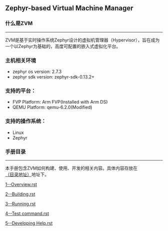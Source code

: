 ## Zephyr-based Virtual Machine Manager

### 什么是ZVM

------

ZVM是基于实时操作系统Zephyr设计的虚拟机管理器（Hypervisor），旨在成为一个以Zephyr为基础的，高度可配置的嵌入式虚拟化平台。

### 主机相关环境

  - zephyr os version: 2.7.3
  - zephyr sdk version: zephyr-sdk-0.13.2+


### 支持的平台：

  - FVP Platform: Arm FVP(Installed with Arm DS)
  - QEMU Platform: qemu-6.2.0(Modified)


### 支持的操作系统：

  - Linux
  - Zephyr



### 手册目录
------

本手册包含ZVM如何构建、使用、开发的相关内容。具体内容存放在<u>（目录地址）</u>地址下。

[1--Overview.rst](https://gitee.com/cocoeoli/zvm/blob/master/doc/1--Overview.md)

[2--Building.rst](https://gitee.com/cocoeoli/zvm/blob/master/doc/2--Building.md)

[3--Running.rst](https://gitee.com/cocoeoli/zvm/blob/master/doc/3--Running.md)

[4--Test command.rst](https://gitee.com/cocoeoli/zvm/blob/master/doc/4--Test%20system.md)

[5--Developing Help.rst](https://gitee.com/cocoeoli/zvm/blob/master/doc/master/doc/5--Developing%20Help.md)